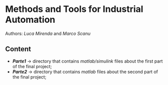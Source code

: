 # Methods and Tools for Industrial Automation

Authors: *Luca Mirenda* and *Marco Scanu*

## Content

- ***Parte1*** -> directory that contains *matlab/simulink* files about the first part of the final project;
- ***Parte2*** -> directory that contains *matlab* files about the second part of the final project;
